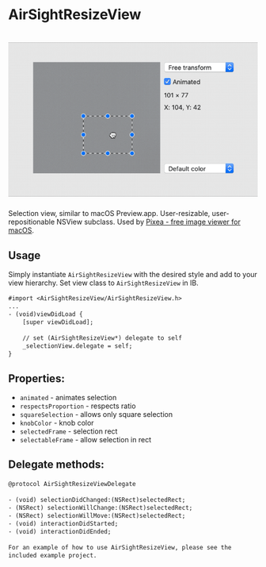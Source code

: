 AirSightResizeView
============

# [![AirSightResizeView](https://github.com/imagetasks/AirSightResizeView/blob/master/demo.gif?raw=true)](#)

Selection view, similar to macOS Preview.app. User-resizable, user-repositionable NSView subclass. Used by [Pixea - free image viewer for macOS](https://www.imagetasks.com/pixea/).



Usage
-----

Simply instantiate `AirSightResizeView` with the desired style and add to your view hierarchy. Set view class to `AirSightResizeView` in IB.

    #import <AirSightResizeView/AirSightResizeView.h>
    ...
    - (void)viewDidLoad {
    	[super viewDidLoad];

    	// set (AirSightResizeView*) delegate to self
   		_selectionView.delegate = self;
	}

Properties:
--------------

* `animated` - animates selection
* `respectsProportion` - respects ratio
* `squareSelection` - allows only square selection
* `knobColor` - knob color
* `selectedFrame` - selection rect
* `selectableFrame` - allow selection in rect

Delegate methods:
----------------

	@protocol AirSightResizeViewDelegate

	- (void) selectionDidChanged:(NSRect)selectedRect;
	- (NSRect) selectionWillChange:(NSRect)selectedRect;
	- (NSRect) selectionWillMove:(NSRect)selectedRect;
	- (void) interactionDidStarted;
	- (void) interactionDidEnded;
	
	For an example of how to use AirSightResizeView, please see the included example project.

